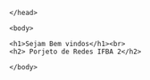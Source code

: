 
<html>
	<head>
		<meta charset="utf-8">
		<title>Network Project</title>
		<link rel="stylesheet">
		
	
	</head>
	
	<body>
	
	<h1>Sejam Bem vindos</h1><br>
	<h2> Porjeto de Redes IFBA 2</h2>
	
	</body>
